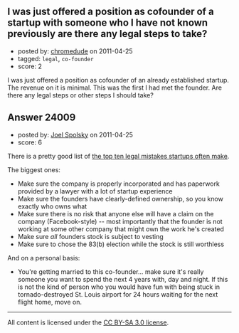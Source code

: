 ## I was just offered a position as cofounder of a startup with someone who I have not known previously are there any legal steps to take?

- posted by: [chromedude](https://stackexchange.com/users/-1/4239-chromedude) on 2011-04-25
- tagged: `legal`, `co-founder`
- score: 2

I was just offered a position as cofounder of an already established startup. The revenue on it is minimal. This was the first I had met the founder. Are there any legal steps or other steps I should take?


## Answer 24009

- posted by: [Joel Spolsky](https://stackexchange.com/users/-1/4335-joel-spolsky) on 2011-04-25
- score: 6

There is a pretty good list of [the top ten legal mistakes startups often make](http://www.bnet.com/blog/harvard/top-ten-legal-mistakes-made-by-startups/11095). 

The biggest ones:

* Make sure the company is properly incorporated and has paperwork provided by a lawyer with a lot of startup experience
* Make sure the founders have clearly-defined ownership, so you know exactly who owns what
* Make sure there is no risk that anyone else will have a claim on the company (Facebook-style) -- most importantly that the founder is not working at some other company that might own the work he's created
* Make sure *all* founders stock is subject to vesting
* Make sure to chose the 83(b) election while the stock is still worthless

And on a personal basis:

* You're getting married to this co-founder... make sure it's really someone you want to spend the next 4 years with, day and night. If this is not the kind of person who you would have fun with being stuck in tornado-destroyed St. Louis airport for 24 hours waiting for the next flight home, move on.



---

All content is licensed under the [CC BY-SA 3.0 license](https://creativecommons.org/licenses/by-sa/3.0/).
